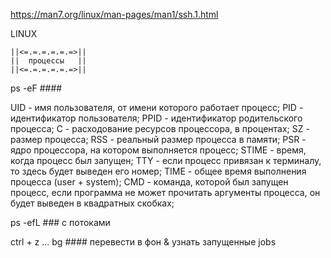 https://man7.org/linux/man-pages/man1/ssh.1.html

LINUX

    ||<=.=.=.=.=.=>||
    ||  процессы   ||
    ||<=.=.=.=.=.=>||

ps -eF ####

UID - имя пользователя, от имени которого работает процесс;
PID - идентификатор пользователя;
PPID - идентификатор родительского процесса;
C - расходование ресурсов процессора, в процентах;
SZ - размер процесса;
RSS - реальный размер процесса в памяти;
PSR - ядро процессора, на котором выполняется процесс;
STIME - время, когда процесс был запущен;
TTY - если процесс привязан к терминалу, то здесь будет выведен его номер;
TIME - общее время выполнения процесса (user + system);
CMD - команда, которой был запущен процесс, если программа не может прочитать аргументы процесса, он будет выведен в квадратных скобках;

ps -efL ### с потоками

ctrl + z ... bg #### перевести в фон & узнать запущенные jobs
